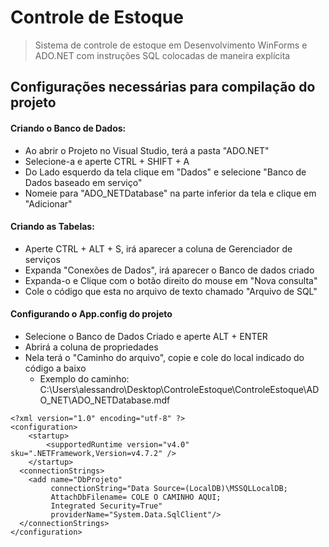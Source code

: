 #                Controle de Estoque
> Sistema de controle de estoque em Desenvolvimento
> WinForms e ADO.NET com instruções SQL colocadas de maneira explícita

## Configurações necessárias para compilação do projeto

#### Criando o Banco de Dados:
* Ao abrir o Projeto no Visual Studio, terá a pasta "ADO.NET"
* Selecione-a e aperte CTRL + SHIFT + A
* Do Lado esquerdo da tela clique em "Dados" e selecione "Banco de Dados baseado em serviço"
* Nomeie para "ADO_NETDatabase" na parte inferior da tela e clique em "Adicionar"

#### Criando as Tabelas:
* Aperte CTRL + ALT + S, irá aparecer a coluna de Gerenciador de serviços
* Expanda "Conexões de Dados", irá aparecer o Banco de dados criado
* Expanda-o e Clique com o botão direito do mouse em "Nova consulta"
* Cole o código que esta no arquivo de texto chamado "Arquivo de SQL"

#### Configurando o App.config do projeto
* Selecione o Banco de Dados Criado e aperte ALT + ENTER
* Abrirá a coluna de propriedades
* Nela terá o "Caminho do arquivo", copie e cole do local indicado do código a baixo
  * Exemplo do caminho: C:\Users\alessandro\Desktop\ControleEstoque\ControleEstoque\ADO_NET\ADO_NETDatabase.mdf
```
<?xml version="1.0" encoding="utf-8" ?>
<configuration>
    <startup> 
        <supportedRuntime version="v4.0" sku=".NETFramework,Version=v4.7.2" />
    </startup>
  <connectionStrings>
    <add name="DbProjeto"
         connectionString="Data Source=(LocalDB)\MSSQLLocalDB;
         AttachDbFilename= COLE O CAMINHO AQUI;
         Integrated Security=True"
         providerName="System.Data.SqlClient"/>
  </connectionStrings>
</configuration>

```
